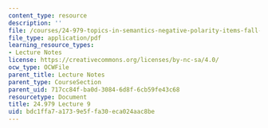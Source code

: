 ```yaml
---
content_type: resource
description: ''
file: /courses/24-979-topics-in-semantics-negative-polarity-items-fall-2018/bdc1ffa7a1739e5ffa30eca024aac8be_MIT24_979F18_lec9.pdf
file_type: application/pdf
learning_resource_types:
- Lecture Notes
license: https://creativecommons.org/licenses/by-nc-sa/4.0/
ocw_type: OCWFile
parent_title: Lecture Notes
parent_type: CourseSection
parent_uid: 717cc84f-ba0d-3084-6d8f-6cb59fe43c68
resourcetype: Document
title: 24.979 Lecture 9
uid: bdc1ffa7-a173-9e5f-fa30-eca024aac8be
---
```

